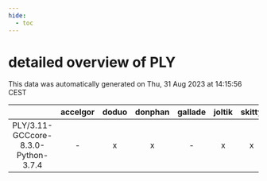 ```yaml
---
hide:
  - toc
---
```


detailed overview of PLY
========================


This data was automatically generated on Thu, 31 Aug 2023 at 14:15:56 CEST  

| |accelgor|doduo|donphan|gallade|joltik|skitty|swalot|victini|
| :---: | :---: | :---: | :---: | :---: | :---: | :---: | :---: | :---: |
|PLY/3.11-GCCcore-8.3.0-Python-3.7.4|-|x|x|-|x|x|x|x|

